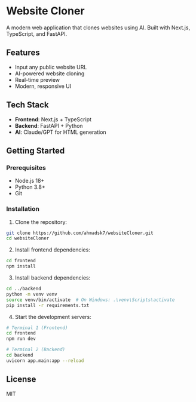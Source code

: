# Website Cloner

A modern web application that clones websites using AI. Built with Next.js, TypeScript, and FastAPI.

## Features

- Input any public website URL
- AI-powered website cloning
- Real-time preview
- Modern, responsive UI

## Tech Stack

- **Frontend**: Next.js + TypeScript
- **Backend**: FastAPI + Python
- **AI**: Claude/GPT for HTML generation

## Getting Started

### Prerequisites

- Node.js 18+
- Python 3.8+
- Git

### Installation

1. Clone the repository:

```bash
git clone https://github.com/ahmadsk7/websiteCloner.git
cd websiteCloner
```

2. Install frontend dependencies:

```bash
cd frontend
npm install
```

3. Install backend dependencies:

```bash
cd ../backend
python -m venv venv
source venv/bin/activate  # On Windows: .\venv\Scripts\activate
pip install -r requirements.txt
```

4. Start the development servers:

```bash
# Terminal 1 (Frontend)
cd frontend
npm run dev

# Terminal 2 (Backend)
cd backend
uvicorn app.main:app --reload
```

## License

MIT
